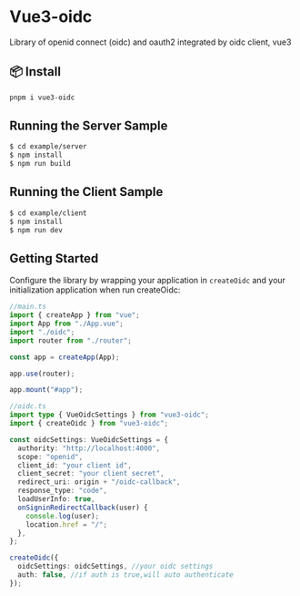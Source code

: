 <h1>
Vue3-oidc
</h1>
<p>
Library of openid connect (oidc) and oauth2 integrated by oidc client, vue3
<p>

## 📦 Install

```bash
pnpm i vue3-oidc
```

## Running the Server Sample

```bash
$ cd example/server
$ npm install
$ npm run build
```

## Running the Client Sample

```bash
$ cd example/client
$ npm install
$ npm run dev
```

## Getting Started

Configure the library by wrapping your application in `createOidc` and your initialization application when run createOidc:

```ts
//main.ts
import { createApp } from "vue";
import App from "./App.vue";
import "./oidc";
import router from "./router";

const app = createApp(App);

app.use(router);

app.mount("#app");
```

```ts
//oidc.ts
import type { VueOidcSettings } from "vue3-oidc";
import { createOidc } from "vue3-oidc";

const oidcSettings: VueOidcSettings = {
  authority: "http://localhost:4000",
  scope: "openid",
  client_id: "your client id",
  client_secret: "your client secret",
  redirect_uri: origin + "/oidc-callback",
  response_type: "code",
  loadUserInfo: true,
  onSigninRedirectCallback(user) {
    console.log(user);
    location.href = "/";
  },
};

createOidc({
  oidcSettings: oidcSettings, //your oidc settings
  auth: false, //if auth is true,will auto authenticate
});
```
